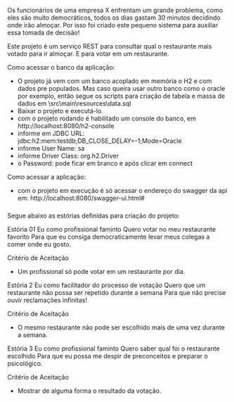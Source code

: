 ﻿Os funcionários de uma empresa X enfrentam um grande problema, como eles são muito democráticos, todos os dias gastam 30 minutos decidindo onde irão almoçar.
Por isso foi criado este pequeno sistema para auxiliar essa tomada de decisão!

Este projeto é um serviço REST para consultar qual o restaurante mais votado para ir almoçar. E para votar em um restaurante.

Como acessar o banco da aplicação:
- O projeto já vem com um banco acoplado em memória o H2 e com dados pre populados. Mas caso queira usar outro banco como o oracle por exemplo, então segue os scripts para criação de tabela e massa de dados em \src\main\resources\data.sql
- Baixar o projeto e executá-lo.
- com o projeto rodando é habilitado um console do banco, em http://localhost:8080/h2-console
- informe em JDBC URL: jdbc:h2:mem:testdb;DB_CLOSE_DELAY=-1;Mode=Oracle
- informe User Name: sa
- informe Driver Class: org.h2.Driver
- o Password: pode ficar em branco e após clicar em connect

Como acessar a aplicação:
- com o projeto em execução é só acessar o endereço do swagger da api em: http://localhost:8080/swagger-ui.html#


#####
Segue abaixo as estórias definidas para criação do projeto:

Estória 01
Eu como profissional faminto
Quero votar no meu restaurante favorito
Para que eu consiga democraticamente levar meus colegas a comer onde eu
gosto.

Critério de Aceitação
- Um profissional só pode votar em um restaurante por dia.


Estória 2
Eu como facilitador do processo de votação
Quero que um restaurante não possa ser repetido durante a semana
Para que não precise ouvir reclamações infinitas!

Critério de Aceitação
- O mesmo restaurante não pode ser escolhido mais de uma vez durante a semana.


Estória 3
Eu como profissional faminto
Quero saber qual foi o restaurante escolhido
Para que eu possa me despir de preconceitos e preparar o psicológico.

Critério de Aceitação
- Mostrar de alguma forma o resultado da votação.